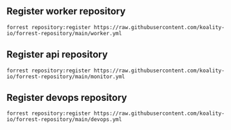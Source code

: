 
## Register worker repository

```shell
forrest repository:register https://raw.githubusercontent.com/koality-io/forrest-repository/main/worker.yml
```

## Register api repository

```shell
forrest repository:register https://raw.githubusercontent.com/koality-io/forrest-repository/main/monitor.yml
```

## Register devops repository

```shell
forrest repository:register https://raw.githubusercontent.com/koality-io/forrest-repository/main/devops.yml
```
